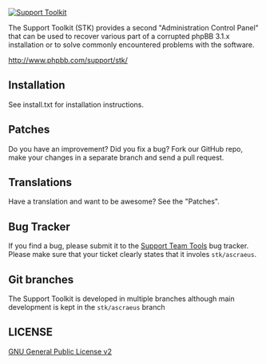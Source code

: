 [![Support Toolkit](http://www.phpbb.com/theme/images/support/support_toolkit_logo_small.png)](http://www.phpbb.com/support/stk/ "Support Toolkit")

The Support Toolkit (STK) provides a second "Administration Control Panel" that can be used to recover various part of a corrupted phpBB 3.1.x installation or to solve commonly encountered problems with the software. 

http://www.phpbb.com/support/stk/

## Installation
See install.txt for installation instructions.

## Patches
Do you have an improvement? Did you fix a bug? Fork our GitHub repo, make your changes in a separate branch and send a pull request.

## Translations
Have a translation and want to be awesome? See the "Patches".

## Bug Tracker
If you find a bug, please submit it to the [Support Team Tools](http://www.phpbb.com/bugs/supportteamtools/ "Supprt Team Tools") bug tracker. Please make sure that your ticket clearly states that it involes `stk/ascraeus`.

## Git branches
The Support Toolkit is developed in multiple branches although main development is kept in the `stk/ascraeus` branch

## LICENSE
[GNU General Public License v2](http://opensource.org/licenses/gpl-2.0.php)